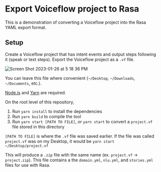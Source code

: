 # Export Voiceflow project to Rasa

This is a demonstration of converting a Voiceflow project into the Rasa YAML export format.

## Setup

Create a Voiceflow project that has intent events and output steps following it (speak or text steps).
Export the Voiceflow project as a `.vf` file.

![Screen Shot 2023-01-26 at 5 18 36 PM](https://user-images.githubusercontent.com/5643574/214963509-9c5a9b33-d069-41af-9729-1117ac436a2c.png)

You can leave this file where convenient (`~/Desktop`, `~/Downloads`, `~/Documents`, etc.).

[Node.js](https://nodejs.org/en/) and [Yarn](https://classic.yarnpkg.com/en/docs/install) are required.

On the root level of this repository,

1. Run `yarn install` to install the dependencies
2. Run `yarn build` to compile the tool
3. Run `yarn start [PATH TO FILE]`, or `yarn start` to convert a `project.vf` file stored in this directory

`[PATH TO FILE]` is where the `.vf` file was saved earlier.
If the file was called `project.vf` was on my Desktop, it would be `yarn start ~/Desktop/project.vf`

This will produce a `.zip` file with the same name (ex. `project.vf` -> `project.zip`).
This file contains a the `domain.yml`, `nlu.yml`, and `stories.yml` files for use with Rasa.
